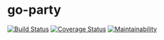 # go-party

[![Build Status](https://travis-ci.org/fatukunda/go-party.svg?branch=develop)](https://travis-ci.org/fatukunda/go-party)
[![Coverage Status](https://coveralls.io/repos/github/fatukunda/go-party/badge.svg?branch=ch-project-setup-168022724)](https://coveralls.io/github/fatukunda/go-party?branch=ch-project-setup-168022724)
[![Maintainability](https://api.codeclimate.com/v1/badges/3e24ff3c1a7feb725b2f/maintainability)](https://codeclimate.com/github/fatukunda/go-party/maintainability)